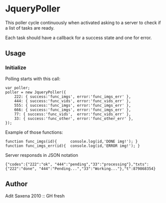 JqueryPoller
======

This poller cycle continuously when activated asking to a server to check if a list of tasks are ready.

Each task should have a callback for a success state and one for error.


Usage
-------------

### Initialize

Polling starts with this call:	

	var poller;
	poller = new JqueryPoller({
		222: { success:'func_imgs', error:'func_imgs_err' },
		444: { success:'func_vids', error:'func_vids_err' },
		555: { success:'func_imgs', error:'func_imgs_err' },
		666: { success:'func_imgs', error:'func_imgs_err' },
		77: { success:'func_vids',  error:'func_vids_err' },
		33: { success:'func_other', error:'func_other_err' },
	});

Example of those functions:

	function func_imgs(id){      console.log(id,'DONE img!'); }
	function func_imgs_err(id){  console.log(id,'ERROR img!'); }

Server responsds in JSON notation

	{"codes":{"222":"ok", "444":"pending","33":"processing"},"txts":{"222":"done", "444":"Pending...","33":"Working..."},"t":879868354}

Author
------

Adit Saxena 2010 :: GH fresh

